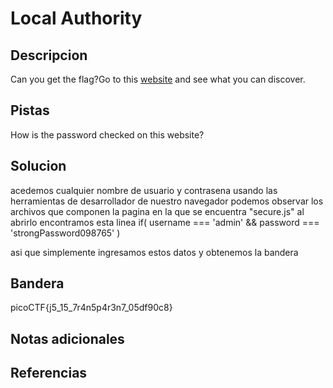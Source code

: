 # Local Authority


## Descripcion
Can you get the flag?Go to this [website](http://saturn.picoctf.net:51108/) and see what you can discover.
## Pistas
How is the password checked on this website?

## Solucion
acedemos cualquier nombre de usuario y contrasena 
usando las herramientas de desarrollador de nuestro navegador podemos observar los archivos que componen la pagina en la que se encuentra "secure.js" al abrirlo encontramos esta linea
if( username === 'admin' && password === 'strongPassword098765' )

asi que simplemente ingresamos estos datos y obtenemos la bandera
## Bandera
picoCTF{j5_15_7r4n5p4r3n7_05df90c8}
## Notas adicionales


## Referencias

